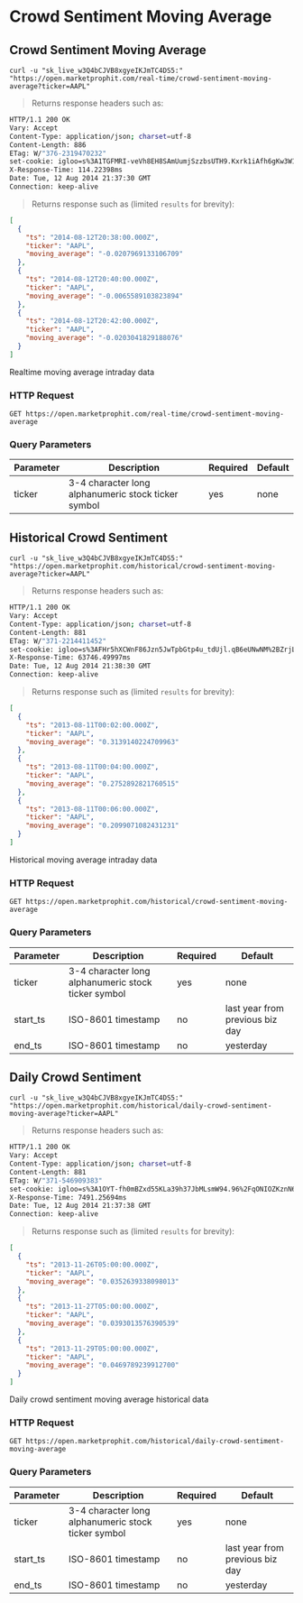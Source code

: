 
# Crowd Sentiment Moving Average


## Crowd Sentiment Moving Average

```shell
curl -u "sk_live_w3Q4bCJVB8xgyeIKJmTC4DS5:" "https://open.marketprophit.com/real-time/crowd-sentiment-moving-average?ticker=AAPL"
```

> Returns response headers such as:

```bash
HTTP/1.1 200 OK
Vary: Accept
Content-Type: application/json; charset=utf-8
Content-Length: 886
ETag: W/"376-2319470232"
set-cookie: igloo=s%3A1TGFMRI-veVh8EH8SAmUumjSzzbsUTH9.Kxrk1iAfh6gKw3W1S2phFxXLv9BWJ%2BcCWC1zPjs9MoU; Path=/; Expires=Wed, 13 Aug 2014 21:37:30 GMT; HttpOnly
X-Response-Time: 114.22398ms
Date: Tue, 12 Aug 2014 21:37:30 GMT
Connection: keep-alive


```

> Returns response such as (limited `results` for brevity):

```json
[
  {
    "ts": "2014-08-12T20:38:00.000Z",
    "ticker": "AAPL",
    "moving_average": "-0.0207969133106709"
  },
  {
    "ts": "2014-08-12T20:40:00.000Z",
    "ticker": "AAPL",
    "moving_average": "-0.0065589103823894"
  },
  {
    "ts": "2014-08-12T20:42:00.000Z",
    "ticker": "AAPL",
    "moving_average": "-0.0203041829188076"
  }
]
```

Realtime moving average intraday data

### HTTP Request

`GET https://open.marketprophit.com/real-time/crowd-sentiment-moving-average`

### Query Parameters

Parameter | Description | Required | Default
--------- | ----------- | -------- | -------
ticker | 3-4 character long alphanumeric stock ticker symbol | yes | none



## Historical Crowd Sentiment

```shell
curl -u "sk_live_w3Q4bCJVB8xgyeIKJmTC4DS5:" "https://open.marketprophit.com/historical/crowd-sentiment-moving-average?ticker=AAPL"
```

> Returns response headers such as:

```bash
HTTP/1.1 200 OK
Vary: Accept
Content-Type: application/json; charset=utf-8
Content-Length: 881
ETag: W/"371-2214411452"
set-cookie: igloo=s%3AFHr5hXCWnF86Jzn5JwTpbGtp4u_tdUjl.qB6eUNwNM%2BZrjLRv0rBX1AX923rU2mTuLNSD02GiWWQ; Path=/; Expires=Wed, 13 Aug 2014 21:38:34 GMT; HttpOnly
X-Response-Time: 63746.49997ms
Date: Tue, 12 Aug 2014 21:38:30 GMT
Connection: keep-alive


```

> Returns response such as (limited `results` for brevity):

```json
[
  {
    "ts": "2013-08-11T00:02:00.000Z",
    "ticker": "AAPL",
    "moving_average": "0.3139140224709963"
  },
  {
    "ts": "2013-08-11T00:04:00.000Z",
    "ticker": "AAPL",
    "moving_average": "0.2752892821760515"
  },
  {
    "ts": "2013-08-11T00:06:00.000Z",
    "ticker": "AAPL",
    "moving_average": "0.2099071082431231"
  }
]
```

Historical moving average intraday data

### HTTP Request

`GET https://open.marketprophit.com/historical/crowd-sentiment-moving-average`

### Query Parameters

Parameter | Description | Required | Default
--------- | ----------- | -------- | -------
ticker | 3-4 character long alphanumeric stock ticker symbol | yes | none
start_ts | ISO-8601 timestamp | no | last year from previous biz day
end_ts | ISO-8601 timestamp | no | yesterday


## Daily Crowd Sentiment

```shell
curl -u "sk_live_w3Q4bCJVB8xgyeIKJmTC4DS5:" "https://open.marketprophit.com/historical/daily-crowd-sentiment-moving-average?ticker=AAPL"
```

> Returns response headers such as:

```bash
HTTP/1.1 200 OK
Vary: Accept
Content-Type: application/json; charset=utf-8
Content-Length: 881
ETag: W/"371-546909383"
set-cookie: igloo=s%3A1OYT-fh0mBZxd55KLa39h37JbMLsmW94.96%2FqONIOZKznN6EwRKZ689pdTfgtS0f5ZgIQCIxamY0; Path=/; Expires=Wed, 13 Aug 2014 21:37:38 GMT; HttpOnly
X-Response-Time: 7491.25694ms
Date: Tue, 12 Aug 2014 21:37:38 GMT
Connection: keep-alive


```

> Returns response such as (limited `results` for brevity):

```json
[
  {
    "ts": "2013-11-26T05:00:00.000Z",
    "ticker": "AAPL",
    "moving_average": "0.0352639338098013"
  },
  {
    "ts": "2013-11-27T05:00:00.000Z",
    "ticker": "AAPL",
    "moving_average": "0.0393013576390539"
  },
  {
    "ts": "2013-11-29T05:00:00.000Z",
    "ticker": "AAPL",
    "moving_average": "0.0469789239912700"
  }
]
```

Daily crowd sentiment moving average historical data

### HTTP Request

`GET https://open.marketprophit.com/historical/daily-crowd-sentiment-moving-average`

### Query Parameters

Parameter | Description | Required | Default
--------- | ----------- | -------- | -------
ticker | 3-4 character long alphanumeric stock ticker symbol | yes | none
start_ts | ISO-8601 timestamp | no | last year from previous biz day
end_ts | ISO-8601 timestamp | no | yesterday
